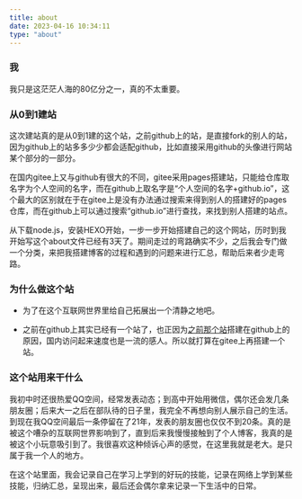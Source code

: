 ```yaml
---
title: about
date: 2023-04-16 10:34:11
type: "about"
---
```


### 我

我只是这茫茫人海的80亿分之一，真的不太重要。

### 从0到1建站

这次建站真的是从0到1建的这个站，之前github上的站，是直接fork的别人的站，因为github上的站多多少少都会适配github，比如直接采用github的头像进行网站某个部分的一部分。

在国内gitee上又与github有很大的不同，gitee采用pages搭建站，只能给仓库取名字为个人空间的名字，而在github上取名字是“个人空间的名字+github.io”，这个最大的区别就在于在gitee上是没有办法通过搜索来得到别人的搭建好的pages仓库，而在github上可以通过搜索“github.io”进行查找，来找到别人搭建的站点。

从下载node.js，安装HEXO开始，一步一步开始搭建自己的这个网站，历时到我开始写这个about文件已经有3天了。期间走过的弯路确实不少，之后我会专门做一个分类，来把我搭建博客的过程和遇到的问题来进行汇总，帮助后来者少走弯路。

### 为什么做这个站

* 为了在这个互联网世界里给自己拓展出一个清静之地吧。

* 之前在github上其实已经有一个站了，也正因为[之前那个站](http://liuxpblog.eu.org/)搭建在github上的原因，国内访问起来速度也是一流的感人。所以就打算在gitee上再搭建一个站。

### 这个站用来干什么

我初中时还很热爱QQ空间，经常发表动态；到高中开始用微信，偶尔还会发几条朋友圈；后来大一之后在部队待的日子里，我完全不再想向别人展示自己的生活。到现在我QQ空间最后一条停留在了21年，发表的朋友圈也仅仅不到20条。真的是被这个嘈杂的互联网世界影响到了，直到后来我慢慢接触到了个人博客，我真的是被这个小玩意吸引到了。我很喜欢这种倾诉心声的感觉，在这里我就是老大。是只属于我一个人的地方。

在这个站里面，我会记录自己在学习上学到的好玩的技能，记录在网络上学到某些技能，归纳汇总，呈现出来，最后还会偶尔拿来记录一下生活中的日常。